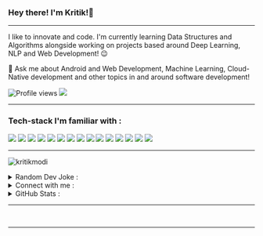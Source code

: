 ### Hey there! I'm Kritik!👋

---

I like to innovate and code. I'm currently learning Data Structures and Algorithms alongside working on projects based around Deep Learning, NLP and Web Development! :wink:
 
 💬 Ask me about Android and Web Development, Machine Learning, Cloud-Native development and other topics in and around software development!

![Profile views](https://gpvc.arturio.dev/kritikmodi)  <img src="https://img.shields.io/github/followers/kritikmodi?label=Follow" style=" float:left, margin-right:10px" />

---

### Tech-stack I'm familiar with :

<img src="http://img.shields.io/badge/-Java-F89820?style=flat&logo=java&logoColor=white"> <img src="https://img.shields.io/badge/-C%20&%20C++-659ad2?style=flat&logo=cpp%2B%2B&logoColor=ffffff"> <img src="https://img.shields.io/badge/-Golang-blue?style=flat&logo=go&logoColor=white"> <img src="https://img.shields.io/badge/-Python-black?style=flat&logo=python&logoColor=white"> <img src="https://img.shields.io/badge/-Dart-blue?style=flat&logo=dart&logoColor=white">  <img src="https://img.shields.io/badge/-SQL-blacke?style=flat&logo=sql&logoColor=white"> <img src="https://img.shields.io/badge/-Android Studio-green?style=flat&logo=android&logoColor=white"> <img src="https://img.shields.io/badge/-Flutter-blue?style=flat&logo=flutter&logoColor=white"> <img src="https://img.shields.io/badge/-Postman-orange?style=flat&logo=postman&logoColor=white">
<img src="https://img.shields.io/badge/-Firebase-FFA611?style=flat&logo=firebase&logoColor=FFFFFF"> <img src="https://img.shields.io/badge/-Docker-blue?style=flat&logo=docker&logoColor=FFFFFF"> <img src="https://img.shields.io/badge/-Blockchain-yellow?style=flat&logo=blockchain&logoColor=FFFFFF"> <img src="https://img.shields.io/badge/-IOT-purple?style=flat&logo=iot&logoColor=FFFFFF"> <img src="https://img.shields.io/badge/-Unity3D-black?style=flat&logo=unity3d&logoColor=FFFFFF"> <img src="http://img.shields.io/badge/-Git-F1502F?style=flat&logo=git&logoColor=FFFFFF">

---

<p><img align="center" src="https://github-readme-streak-stats.herokuapp.com/?user=kritikmodi&" alt="kritikmodi" /></p>

<details>
  <summary>Random Dev Joke :</summary>
  <img src="https://readme-jokes.vercel.app/api" alt="Jokes Card" /> 
</details>

<details>
  <summary>Connect with me :</summary>
  <p gap="2" align="left">
  <a href="https://www.linkedin.com/in/kritik-modi-2b5415162/" target="blank"><img align="center" src="https://raw.githubusercontent.com/rahuldkjain/github-profile-readme-generator/master/src/images/icons/Social/linked-in-alt.svg" alt="kritikmodi" height="30" width="40" /></a>
  <a href="https://twitter.com/muchWowLessOww" target="blank"><img align="center" src="https://raw.githubusercontent.com/rahuldkjain/github-profile-readme-generator/master/src/images/icons/Social/twitter.svg" alt="kritikmodi" height="30" width="40" /></a>
  <a href="https://instagram.com/kritikmodi" target="blank"><img align="center" src="https://raw.githubusercontent.com/rahuldkjain/github-profile-readme-generator/master/src/images/icons/Social/instagram.svg" alt="kritikmodi" height="30" width="40" /></a>
  </p>
</details>

<details>
 <summary aria-label="stats">GitHub Stats :</summary>
 <p>&nbsp;<img align="center" src="https://github-readme-stats.vercel.app/api?username=kritikmodi&show_icons=true&locale=en" alt="kritikmodi" /></p>
 <p><img align="left" src="https://github-readme-stats.vercel.app/api/top-langs?username=kritikmodi&show_icons=true&locale=en&layout=compact" alt="kritikmodi" /></p>
</details>

---

<br/>

---

[twitter]: https://twitter.com/muchwowlessoww
[instagram]: https://www.instagram.com/kritikmodi
[linkedin]: https://www.linkedin.com/in/kritik-modi-2b5415162/
